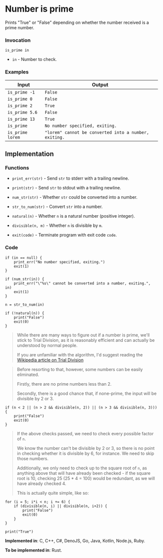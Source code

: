 # Number is prime

Prints "True" or "False" depending on whether the number received is a prime number.

### Invocation

`is_prime in`

- `in` - Number to check.

### Examples

| Input            | Output                                                |
| ---------------- | ----------------------------------------------------- |
| `is_prime -1`    | `False`                                               |
| `is_prime 0`     | `False`                                               |
| `is_prime 2`     | `True`                                                |
| `is_prime 5.6`   | `False`                                               |
| `is_prime 13`    | `True`                                                |
| `is_prime`       | `No number specified, exiting.`                       |
| `is_prime lorem` | `"lorem" cannot be converted into a number, exiting.` |

## Implementation

### Functions

- `print_err(str)` - Send `str` to stderr with a trailing newline.

- `print(str)` - Send `str` to stdout with a trailing newline.

- `num_str(str)` - Whether `str` could be converted into a number.

- `str_to_num(str)` - Convert `str` into a number.

- `natural(n)` - Whether `n` is a natural number (positive integer).

- `divisible(n, m)` - Whether `n` is divisible by `m`.

- `exit(code)` - Terminate program with exit code `code`.

### Code

```
if (in == null) {
    print_err("No number specified, exiting.")
    exit(1)
}

if (num_str(in)) {
    print_err("\"%s\" cannot be converted into a number, exiting.", in)
    exit(1)
}

n = str_to_num(in)

if (!natural(n)) {
    print("False")
    exit(0)
}
```

> While there are many ways to figure out if a number is prime, we'll stick to Trial Division, as it is reasonably efficient and can actually be understood by normal people.
>
> If you are unfamiliar with the algorithm, I'd suggest reading the [Wikipedia article on Trial Division](https://en.wikipedia.org/wiki/Trial_division)

> Before resorting to that, however, some numbers can be easily eliminated.
>
> Firstly, there are no prime numbers less than 2.
>
> Secondly, there is a good chance that, if none-prime, the input will be divisible by 2 or 3. 

```
if (n < 2 || (n > 2 && divisible(n, 2)) || (n > 3 && divisible(n, 3))) {
    print("False")
    exit(0)
}
```

> If the above checks passed, we need to check every possible factor of `n`.
>
> We know the number can't be divisible by 2 or 3, so there is no point in checking whether it is divisible by 6, for instance. We need to skip those numbers.
>
> Additionally, we only need to check up to the square root of `n`, as anything above that will have already been checked - if the square root is 10, checking 25 (25 * 4 = 100) would be redundant, as we will have already checked 4.
>
> This is actually quite simple, like so:

```
for (i = 5; i*i < n; i += 6) {
    if (divisible(n, i) || divisible(n, i+2)) {
        print("False")
        exit(0)
    }
}

print("True")
```

**Implemented in**: C, C++, C#, DenoJS, Go, Java, Kotlin, Node.js, Ruby.

**To be implemented in**: Rust.
